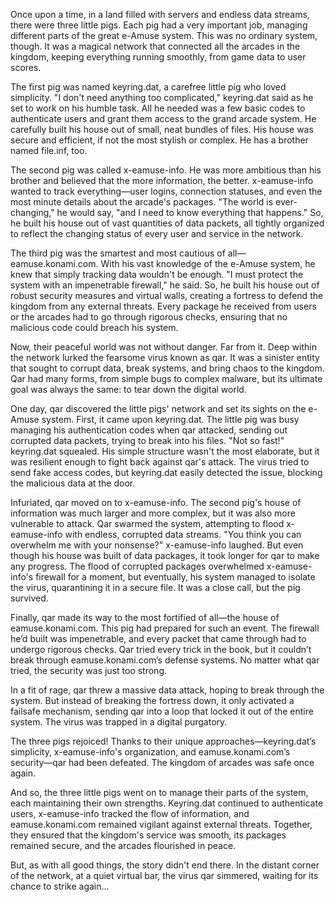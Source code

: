 Once upon a time, in a land filled with servers and endless data streams, there were three little pigs. Each pig had a very important job, managing different parts of the great e-Amuse system. This was no ordinary system, though. It was a magical network that connected all the arcades in the kingdom, keeping everything running smoothly, from game data to user scores.

The first pig was named keyring.dat, a carefree little pig who loved simplicity. "I don't need anything too complicated," keyring.dat said as he set to work on his humble task. All he needed was a few basic codes to authenticate users and grant them access to the grand arcade system. He carefully built his house out of small, neat bundles of files. His house was secure and efficient, if not the most stylish or complex. He has a brother named file.inf, too.

The second pig was called x-eamuse-info. He was more ambitious than his brother and believed that the more information, the better. x-eamuse-info wanted to track everything—user logins, connection statuses, and even the most minute details about the arcade's packages. "The world is ever-changing," he would say, "and I need to know everything that happens." So, he built his house out of vast quantities of data packets, all tightly organized to reflect the changing status of every user and service in the network.

The third pig was the smartest and most cautious of all—eamuse.konami.com. With his vast knowledge of the e-Amuse system, he knew that simply tracking data wouldn't be enough. "I must protect the system with an impenetrable firewall," he said. So, he built his house out of robust security measures and virtual walls, creating a fortress to defend the kingdom from any external threats. Every package he received from users or the arcades had to go through rigorous checks, ensuring that no malicious code could breach his system.

Now, their peaceful world was not without danger. Far from it. Deep within the network lurked the fearsome virus known as qar. It was a sinister entity that sought to corrupt data, break systems, and bring chaos to the kingdom. Qar had many forms, from simple bugs to complex malware, but its ultimate goal was always the same: to tear down the digital world.

One day, qar discovered the little pigs' network and set its sights on the e-Amuse system. First, it came upon keyring.dat. The little pig was busy managing his authentication codes when qar attacked, sending out corrupted data packets, trying to break into his files. "Not so fast!" keyring.dat squealed. His simple structure wasn't the most elaborate, but it was resilient enough to fight back against qar's attack. The virus tried to send fake access codes, but keyring.dat easily detected the issue, blocking the malicious data at the door.

Infuriated, qar moved on to x-eamuse-info. The second pig's house of information was much larger and more complex, but it was also more vulnerable to attack. Qar swarmed the system, attempting to flood x-eamuse-info with endless, corrupted data streams. "You think you can overwhelm me with your nonsense?" x-eamuse-info laughed. But even though his house was built of data packages, it took longer for qar to make any progress. The flood of corrupted packages overwhelmed x-eamuse-info's firewall for a moment, but eventually, his system managed to isolate the virus, quarantining it in a secure file. It was a close call, but the pig survived.

Finally, qar made its way to the most fortified of all—the house of eamuse.konami.com. This pig had prepared for such an event. The firewall he’d built was impenetrable, and every packet that came through had to undergo rigorous checks. Qar tried every trick in the book, but it couldn’t break through eamuse.konami.com’s defense systems. No matter what qar tried, the security was just too strong.

In a fit of rage, qar threw a massive data attack, hoping to break through the system. But instead of breaking the fortress down, it only activated a failsafe mechanism, sending qar into a loop that locked it out of the entire system. The virus was trapped in a digital purgatory.

The three pigs rejoiced! Thanks to their unique approaches—keyring.dat’s simplicity, x-eamuse-info's organization, and eamuse.konami.com’s security—qar had been defeated. The kingdom of arcades was safe once again.

And so, the three little pigs went on to manage their parts of the system, each maintaining their own strengths. Keyring.dat continued to authenticate users, x-eamuse-info tracked the flow of information, and eamuse.konami.com remained vigilant against external threats. Together, they ensured that the kingdom's service was smooth, its packages remained secure, and the arcades flourished in peace.

But, as with all good things, the story didn't end there. In the distant corner of the network, at a quiet virtual bar, the virus qar simmered, waiting for its chance to strike again...
